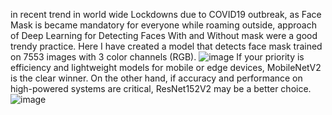 in recent trend in world wide Lockdowns due to COVID19 outbreak, as Face Mask is became mandatory for everyone while roaming outside, approach of Deep Learning for Detecting Faces With and Without mask were a good trendy practice. Here I have created a model that detects face mask trained on 7553 images with 3 color channels (RGB).
![image](https://github.com/user-attachments/assets/c5655c60-ad8b-4357-9869-cb8e7c2d90de)
If your priority is efficiency and lightweight models for mobile or edge devices, MobileNetV2 is the clear winner. On the other hand, if accuracy and performance on high-powered systems are critical, ResNet152V2 may be a better choice.
![image](https://github.com/user-attachments/assets/ac4e1975-a0fc-4831-9b1e-23f5280cdc3c)


